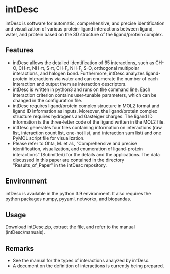 # intDesc
 intDesc is software for automatic, comprehensive, and precise identification and visualization of various protein-ligand interactions between ligand, water, and protein based on the 3D structure of the ligand/protein complex.

## Features
- intDesc allows the detailed identification of 65 interactions, such as CH-O, CH-π, NH-π, S-π, CH-F, NH-F, S-O, orthogonal multipolar interactions, and halogen bond. Furthermore, intDesc analyzes ligand-protein interactions via water and can enumerate the number of each interaction and output them as interaction descriptors.
- intDesc is written in python3 and runs on the command line. Each interaction criterion contains user-tunable parameters, which can be changed in the configuration file. 
- intDesc requires ligand/protein complex structure in MOL2 format and ligand ID information as inputs. Moreover, the ligand/protein complex structure requires hydrogens and Gasteiger charges. The ligand ID information is the three-letter code of the ligand written in the MOL2 file.
- intDesc generates four files containing information on interactions (raw list, interaction count list, one-hot list, and interaction sum list) and one PyMOL script file for visualization.
- Please refer to Ohta, M. et al., “Comprehensive and precise identification, visualization, and enumeration of ligand-protein interactions” (Submitted) for the details and the applications. The data discussed in this paper are contained in the directory "Results_of_Paper" in the intDesc repository.


## Environment
intDesc is available in the python 3.9 environment. It also requires the python packages numpy, pyyaml, networkx, and biopandas.

## Usage
Download intDesc.zip, extract the file, and refer to the manual (intDesc/manuals).

## Remarks
- See the manual for the types of interactions analyzed by intDesc.
- A document on the definition of interactions is currently being prepared.
